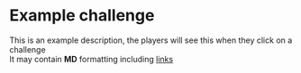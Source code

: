 # Example challenge

This is an example description, the players will see this when they click on a challenge  
It may contain **MD** formatting including [links](https://example.com)